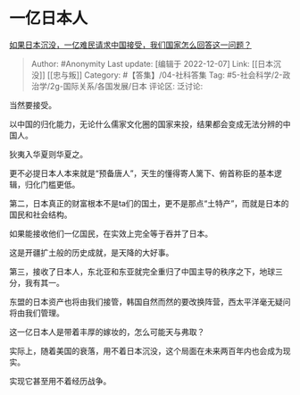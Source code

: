 # 一亿日本人
[如果日本沉没，一亿难民请求中国接受，我们国家怎么回答这一问题？](https://www.zhihu.com/question/540193924/answer/2791238227)

> Author: #Anonymity
> Last update: [编辑于 2022-12-07]
> Link: [[日本沉没]] [[忠与叛]]
> Category: #【答集】/04-社科答集
> Tag: #5-社会科学/2-政治学/2g-国际关系/各国发展/日本
> 评论区:
> 泛讨论:

当然要接受。

以中国的归化能力，无论什么儒家文化圈的国家来投，结果都会变成无法分辨的中国人。

狄夷入华夏则华夏之。

更不必提日本人本来就是“预备唐人”，天生的懂得寄人篱下、俯首称臣的基本逻辑，归化门槛更低。

第二，日本真正的财富根本不是ta们的国土，更不是那点“土特产”，而就是日本的国民和社会结构。

如果能接收他们一亿国民，在实效上完全等于吞并了日本。

这是开疆扩土般的历史成就，是天降的大好事。

第三，接收了日本人，东北亚和东亚就完全重归了中国主导的秩序之下，地球三分，我有其一。

东盟的日本资产也将由我们接管，韩国自然而然的要改换阵营，西太平洋毫无疑问将由我们管理。

这一亿日本人是带着丰厚的嫁妆的，怎么可能天与弗取？

实际上，随着美国的衰落，用不着日本沉没，这个局面在未来两百年内也会成为现实。

实现它甚至用不着经历战争。
